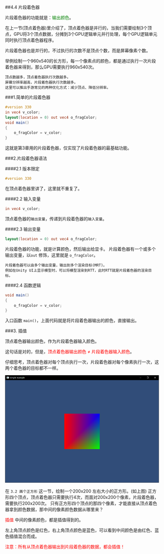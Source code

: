 ##4.4 片段着色器

片段着色器的功能就是：<font color=green>输出颜色</font>。

在上一节(顶点着色器)里介绍了，顶点着色器是并行的，当我们需要绘制3个顶点，GPU将3个顶点数据，分摊到3个GPU逻辑单元并行处理，每个GPU逻辑单元同时执行顶点着色器程序。

片段着色器也是并行的，不过执行的次数不是顶点个数，而是屏幕像素个数。

举例绘制一个960x540的长方形，每一个像素点的颜色，都是通过执行一次片段着色器来得到，那么GPU需要执行960x540次。

    顶点数越多，顶点着色器执行次数越多。
    屏幕分辨率越高，片段着色器执行次数越多。
    这里可以推出手游常见的两种优化方式：减少顶点、降低分辨率。


###1.简单的片段着色器

```glsl
#version 330
in vec4 v_color;
layout(location = 0) out vec4 o_fragColor;
void main()
{
    o_fragColor = v_color;
}
```

这就是第3章用的片段着色器，仅实现了片段着色器的最基础功能。

###2.片段着色器语法

####2.1 版本限定
```glsl
#version 330
```
在顶点着色器里讲了，这里就不重复了。

####2.2 输入变量

```glsl
in vec4 v_color;
```

顶点着色器的`输出变量`，传递到片段着色器的`输入变量`。

####2.3 输出变量

```glsl
layout(location = 0) out vec4 o_fragColor;
```

片段着色器的功能，就是计算颜色，然后输出给显卡。
片段着色器有一个或多个输出变量，以`out` 修饰，这里就是 `o_fragColor`。

    片段着色器可以由多个输出变量，输出到多个渲染目标(MRT)。
    例如在Unity UI上显示模型时，可以将模型渲染到RTT，此时RTT就是片段着色器的渲染目标。


####2.4 函数逻辑

```glsl
void main()
{
    o_fragColor = v_color;
}
```

入口函数 `main()`，上面代码就是将片段着色器输出的颜色，直接输出。

###3. 插值

顶点着色器输出颜色，作为片段着色器输入颜色。

这句话是对的，但是，<font color=red>顶点着色器输出颜色 ≠ 片段着色器输入颜色</font>。

仔细思考，顶点着色器对每个顶点执行一次，片段着色器对每个像素执行一次，这两个着色器的目标都不一样。

![](../../imgs/opengl_draw_polygon/draw_quad/draw_quad_success.png)

在 `3.2 画个正方形` 这一节，绘制一个200x200 左右大小的正方形。(如上图)
正方形四个顶点，顶点着色器只需要执行4次，而面对200x200个像素，片段着色器，需要执行200x200次。
只有正方形四个顶点的那四个像素，才能直接从顶点着色器拿到颜色数据，那中间的像素颜色数据从哪里来？

<font color=red>插值</font>
中间的像素颜色，都是插值得到的。

左上角顶点颜色是红色，右上角顶点颜色是蓝色，可以看到中间颜色是由红色、蓝色插值混合而成。

<font color=red>注意：所有从顶点着色器输出到片段着色器的数据，都会插值！</font>


